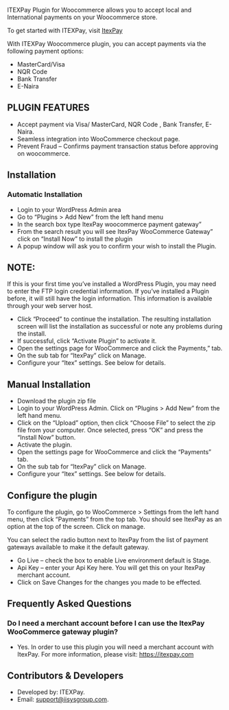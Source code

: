 ITEXPay Plugin for Woocommerce allows you to accept local and International payments on your Woocommerce store.



To get started with ITEXPay, visit <a href="https://itexpay.com" title="Click here to apply to become a merchant on ItexPay" target="_blank"> ItexPay</a>



With ITEXPay Woocommerce plugin, you can accept payments via the following payment options:

-	MasterCard/Visa
-	NQR Code
-	Bank Transfer
-	E-Naira


## PLUGIN FEATURES

-	Accept payment via Visa/ MasterCard, NQR Code , Bank Transfer, E-Naira.
-	Seamless integration into WooCommerce checkout page.
-	Prevent Fraud – Confirms payment transaction status before approving on woocommerce.

## Installation

### Automatic Installation

-	Login to your WordPress Admin area
-	Go to “Plugins > Add New” from the left hand menu
-	In the search box type ItexPay woocommerce payment gateway”
-	From the search result you will see ItexPay WooCommerce Gateway” click on “Install Now” to install the plugin
-	A popup window will ask you to confirm your wish to install the Plugin.


## NOTE: 


If this is your first time you’ve installed a WordPress Plugin, you may need to enter the FTP login credential information. If you’ve installed a Plugin before, it will still have the login information. This information is available through your web server host.

-	Click “Proceed” to continue the installation. The resulting installation screen will list the installation as successful or note any problems during the install.
-	If successful, click “Activate Plugin” to activate it.
-	Open the settings page for WooCommerce and click the Payments,” tab.
-	On the sub tab for “ItexPay” click on Manage.
-	Configure your “Itex” settings. See below for details.


## Manual Installation

-	Download the plugin zip file
-	Login to your WordPress Admin. Click on “Plugins > Add New” from the left hand menu.
-	Click on the “Upload” option, then click “Choose File” to select the zip file from your computer. Once selected, press “OK” and press the “Install Now” button.
-	Activate the plugin.
-	Open the settings page for WooCommerce and click the “Payments” tab.
-	On the sub tab for “ItexPay” click on Manage.
-	Configure your “Itex” settings. See below for details.


## Configure the plugin

To configure the plugin, go to WooCommerce > Settings from the left hand menu, then click “Payments” from the top tab. You should see ItexPay as an option at the top of the screen. Click on manage.

You can select the radio button next to ItexPay from the list of payment gateways available to make it the default gateway.

-	Go Live – check the box to enable Live environment default is Stage.
-	Api Key – enter your Api Key here. You will get this on your ItexPay merchant account.
-	Click on Save Changes for the changes you made to be effected.

## Frequently Asked Questions

### Do I need a merchant account before I can use the ItexPay WooCommerce gateway plugin?

-	Yes. In order to use this plugin you will need a merchant account with ItexPay. For more information, please visit: https://itexpay.com


## Contributors & Developers

- Developed by: ITEXPay.
- Email: support@iisysgroup.com.

